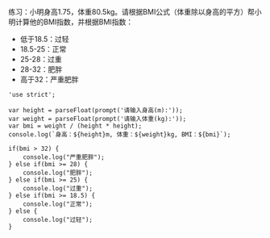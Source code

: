 练习：小明身高1.75，体重80.5kg。请根据BMI公式（体重除以身高的平方）帮小明计算他的BMI指数，并根据BMI指数：

- 低于18.5：过轻
- 18.5-25：正常
- 25-28：过重
- 28-32：肥胖
- 高于32：严重肥胖


```
'use strict';

var height = parseFloat(prompt('请输入身高(m):'));
var weight = parseFloat(prompt('请输入体重(kg):'));
var bmi = weight / (height * height);
console.log(`身高：${height}m, 体重：${weight}kg, BMI：${bmi}`);

if(bmi > 32) {
	console.log("严重肥胖");
} else if(bmi >= 28) {
	console.log("肥胖");
} else if(bmi >= 25) {
	console.log("过重");
} else if(bmi >= 18.5) {
	console.log("正常");
} else {
	console.log("过轻");
}
```

